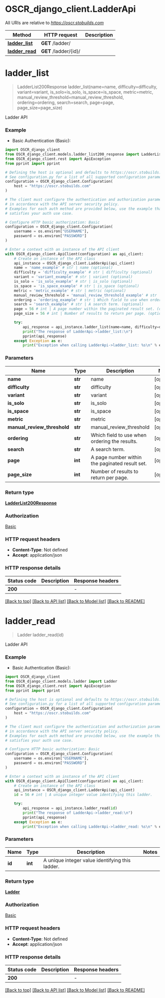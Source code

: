 # OSCR_django_client.LadderApi

All URIs are relative to *https://oscr.stobuilds.com*

Method | HTTP request | Description
------------- | ------------- | -------------
[**ladder_list**](LadderApi.md#ladder_list) | **GET** /ladder/ | 
[**ladder_read**](LadderApi.md#ladder_read) | **GET** /ladder/{id}/ | 


# **ladder_list**
> LadderList200Response ladder_list(name=name, difficulty=difficulty, variant=variant, is_solo=is_solo, is_space=is_space, metric=metric, manual_review_threshold=manual_review_threshold, ordering=ordering, search=search, page=page, page_size=page_size)

Ladder API

### Example

* Basic Authentication (Basic):

```python
import OSCR_django_client
from OSCR_django_client.models.ladder_list200_response import LadderList200Response
from OSCR_django_client.rest import ApiException
from pprint import pprint

# Defining the host is optional and defaults to https://oscr.stobuilds.com
# See configuration.py for a list of all supported configuration parameters.
configuration = OSCR_django_client.Configuration(
    host = "https://oscr.stobuilds.com"
)

# The client must configure the authentication and authorization parameters
# in accordance with the API server security policy.
# Examples for each auth method are provided below, use the example that
# satisfies your auth use case.

# Configure HTTP basic authorization: Basic
configuration = OSCR_django_client.Configuration(
    username = os.environ["USERNAME"],
    password = os.environ["PASSWORD"]
)

# Enter a context with an instance of the API client
with OSCR_django_client.ApiClient(configuration) as api_client:
    # Create an instance of the API class
    api_instance = OSCR_django_client.LadderApi(api_client)
    name = 'name_example' # str | name (optional)
    difficulty = 'difficulty_example' # str | difficulty (optional)
    variant = 'variant_example' # str | variant (optional)
    is_solo = 'is_solo_example' # str | is_solo (optional)
    is_space = 'is_space_example' # str | is_space (optional)
    metric = 'metric_example' # str | metric (optional)
    manual_review_threshold = 'manual_review_threshold_example' # str | manual_review_threshold (optional)
    ordering = 'ordering_example' # str | Which field to use when ordering the results. (optional)
    search = 'search_example' # str | A search term. (optional)
    page = 56 # int | A page number within the paginated result set. (optional)
    page_size = 56 # int | Number of results to return per page. (optional)

    try:
        api_response = api_instance.ladder_list(name=name, difficulty=difficulty, variant=variant, is_solo=is_solo, is_space=is_space, metric=metric, manual_review_threshold=manual_review_threshold, ordering=ordering, search=search, page=page, page_size=page_size)
        print("The response of LadderApi->ladder_list:\n")
        pprint(api_response)
    except Exception as e:
        print("Exception when calling LadderApi->ladder_list: %s\n" % e)
```



### Parameters


Name | Type | Description  | Notes
------------- | ------------- | ------------- | -------------
 **name** | **str**| name | [optional] 
 **difficulty** | **str**| difficulty | [optional] 
 **variant** | **str**| variant | [optional] 
 **is_solo** | **str**| is_solo | [optional] 
 **is_space** | **str**| is_space | [optional] 
 **metric** | **str**| metric | [optional] 
 **manual_review_threshold** | **str**| manual_review_threshold | [optional] 
 **ordering** | **str**| Which field to use when ordering the results. | [optional] 
 **search** | **str**| A search term. | [optional] 
 **page** | **int**| A page number within the paginated result set. | [optional] 
 **page_size** | **int**| Number of results to return per page. | [optional] 

### Return type

[**LadderList200Response**](LadderList200Response.md)

### Authorization

[Basic](../README.md#Basic)

### HTTP request headers

 - **Content-Type**: Not defined
 - **Accept**: application/json

### HTTP response details

| Status code | Description | Response headers |
|-------------|-------------|------------------|
**200** |  |  -  |

[[Back to top]](#) [[Back to API list]](../README.md#documentation-for-api-endpoints) [[Back to Model list]](../README.md#documentation-for-models) [[Back to README]](../README.md)

# **ladder_read**
> Ladder ladder_read(id)

Ladder API

### Example

* Basic Authentication (Basic):

```python
import OSCR_django_client
from OSCR_django_client.models.ladder import Ladder
from OSCR_django_client.rest import ApiException
from pprint import pprint

# Defining the host is optional and defaults to https://oscr.stobuilds.com
# See configuration.py for a list of all supported configuration parameters.
configuration = OSCR_django_client.Configuration(
    host = "https://oscr.stobuilds.com"
)

# The client must configure the authentication and authorization parameters
# in accordance with the API server security policy.
# Examples for each auth method are provided below, use the example that
# satisfies your auth use case.

# Configure HTTP basic authorization: Basic
configuration = OSCR_django_client.Configuration(
    username = os.environ["USERNAME"],
    password = os.environ["PASSWORD"]
)

# Enter a context with an instance of the API client
with OSCR_django_client.ApiClient(configuration) as api_client:
    # Create an instance of the API class
    api_instance = OSCR_django_client.LadderApi(api_client)
    id = 56 # int | A unique integer value identifying this ladder.

    try:
        api_response = api_instance.ladder_read(id)
        print("The response of LadderApi->ladder_read:\n")
        pprint(api_response)
    except Exception as e:
        print("Exception when calling LadderApi->ladder_read: %s\n" % e)
```



### Parameters


Name | Type | Description  | Notes
------------- | ------------- | ------------- | -------------
 **id** | **int**| A unique integer value identifying this ladder. | 

### Return type

[**Ladder**](Ladder.md)

### Authorization

[Basic](../README.md#Basic)

### HTTP request headers

 - **Content-Type**: Not defined
 - **Accept**: application/json

### HTTP response details

| Status code | Description | Response headers |
|-------------|-------------|------------------|
**200** |  |  -  |

[[Back to top]](#) [[Back to API list]](../README.md#documentation-for-api-endpoints) [[Back to Model list]](../README.md#documentation-for-models) [[Back to README]](../README.md)


